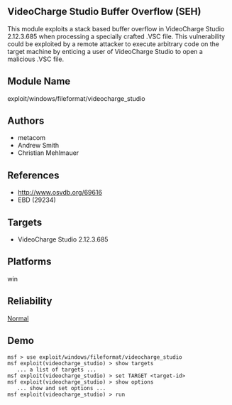 ## VideoCharge Studio Buffer Overflow (SEH)

This module exploits a stack based buffer overflow in 
VideoCharge Studio 2.12.3.685 when processing a specially 
crafted .VSC file. This vulnerability could be exploited by 
a remote attacker to execute arbitrary code on the target 
machine by enticing a user of VideoCharge Studio to open a 
malicious .VSC file.


## Module Name
exploit/windows/fileformat/videocharge_studio

## Authors
* metacom
* Andrew Smith
* Christian Mehlmauer


## References
* http://www.osvdb.org/69616
* EBD (29234)



## Targets
* VideoCharge Studio 2.12.3.685


## Platforms
win

## Reliability
[Normal](https://github.com/rapid7/metasploit-framework/wiki/Exploit-Ranking)

## Demo

```
msf > use exploit/windows/fileformat/videocharge_studio
msf exploit(videocharge_studio) > show targets
   ... a list of targets ...
msf exploit(videocharge_studio) > set TARGET <target-id>
msf exploit(videocharge_studio) > show options
   ... show and set options ...
msf exploit(videocharge_studio) > run
```
    
    